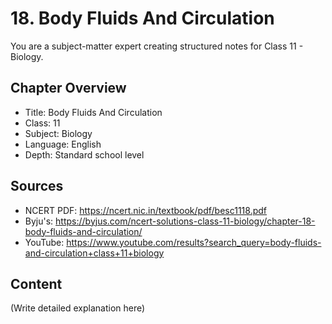 # 18. Body Fluids And Circulation

You are a subject-matter expert creating structured notes for Class 11 - Biology.

## Chapter Overview
- Title: Body Fluids And Circulation
- Class: 11
- Subject: Biology
- Language: English
- Depth: Standard school level

## Sources
- NCERT PDF: https://ncert.nic.in/textbook/pdf/besc1118.pdf
- Byju's: https://byjus.com/ncert-solutions-class-11-biology/chapter-18-body-fluids-and-circulation/
- YouTube: https://www.youtube.com/results?search_query=body-fluids-and-circulation+class+11+biology

## Content
(Write detailed explanation here)
